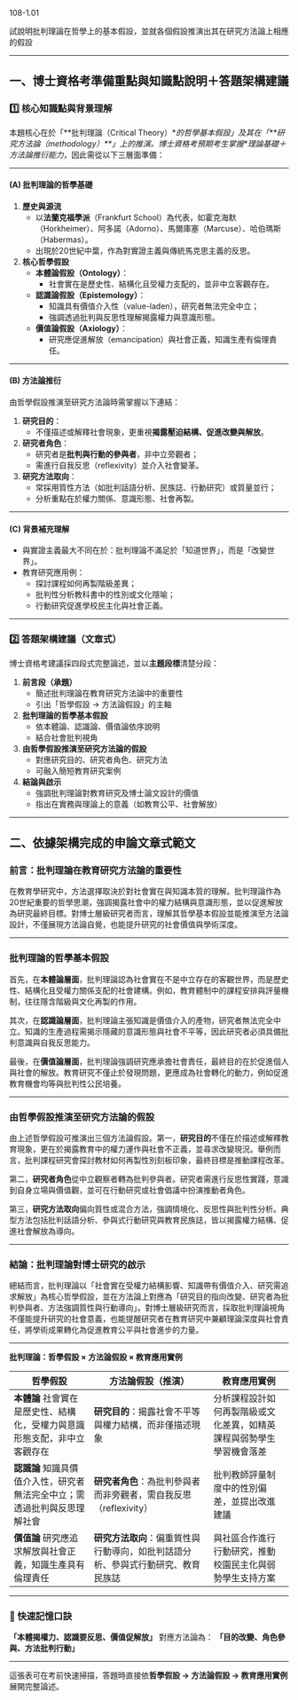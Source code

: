 108-1.01

試說明批判理論在哲學上的基本假設，並就各個假設推演出其在研究方法論上相應的假設

------------------------------

## **一、博士資格考準備重點與知識點說明＋答題架構建議**

### 1️⃣ 核心知識點與背景理解

本題核心在於「**批判理論（Critical Theory）\**的哲學基本假設」及其在「\*\*研究方法論（methodology）\*\*」上的推演。博士資格考預期考生掌握\**理論基礎＋方法論推衍能力**，因此需從以下三層面準備：

------

#### **(A) 批判理論的哲學基礎**

1. **歷史與源流**
   - 以**法蘭克福學派**（Frankfurt School）為代表，如霍克海默（Horkheimer）、阿多諾（Adorno）、馬爾庫塞（Marcuse）、哈伯瑪斯（Habermas）。
   - 出現於20世紀中葉，作為對實證主義與傳統馬克思主義的反思。
2. **核心哲學假設**
   - **本體論假設（Ontology）**：
     - 社會實在是歷史性、結構化且受權力支配的，並非中立客觀存在。
   - **認識論假設（Epistemology）**：
     - 知識具有價值介入性（value-laden），研究者無法完全中立；
     - 強調透過批判與反思性理解揭露權力與意識形態。
   - **價值論假設（Axiology）**：
     - 研究應促進解放（emancipation）與社會正義，知識生產有倫理責任。

------

#### **(B) 方法論推衍**

由哲學假設推演至研究方法論時需掌握以下連結：

1. **研究目的**：
   - 不僅描述或解釋社會現象，更重視**揭露壓迫結構、促進改變與解放**。
2. **研究者角色**：
   - 研究者是**批判與行動的參與者**，非中立旁觀者；
   - 需進行自我反思（reflexivity）並介入社會變革。
3. **研究方法取向**：
   - 常採用質性方法（如批判話語分析、民族誌、行動研究）或質量並行；
   - 分析重點在於權力關係、意識形態、社會再製。

------

#### **(C) 背景補充理解**

- 與實證主義最大不同在於：批判理論不滿足於「知道世界」，而是「改變世界」。
- 教育研究應用例：
  - 探討課程如何再製階級差異；
  - 批判性分析教科書中的性別或文化隱喻；
  - 行動研究促進學校民主化與社會正義。

------

### 2️⃣ 答題架構建議（文章式）

博士資格考建議採四段式完整論述，並以**主題段標**清楚分段：

1. **前言段（承題）**
   - 簡述批判理論在教育研究方法論中的重要性
   - 引出「哲學假設 → 方法論假設」的主軸
2. **批判理論的哲學基本假設**
   - 依本體論、認識論、價值論依序說明
   - 結合社會批判視角
3. **由哲學假設推演至研究方法論的假設**
   - 對應研究目的、研究者角色、研究方法
   - 可融入簡短教育研究案例
4. **結論與啟示**
   - 強調批判理論對教育研究及博士論文設計的價值
   - 指出在實務與理論上的意義（如教育公平、社會解放）

------

## **二、依據架構完成的申論文章式範文**

### **前言：批判理論在教育研究方法論的重要性**

在教育學研究中，方法選擇取決於對社會實在與知識本質的理解。批判理論作為20世紀重要的哲學思潮，強調揭露社會中的權力結構與意識形態，並以促進解放為研究最終目標。對博士層級研究者而言，理解其哲學基本假設並能推演至方法論設計，不僅展現方法論自覺，也能提升研究的社會價值與學術深度。

------

### **批判理論的哲學基本假設**

首先，在**本體論層面**，批判理論認為社會實在不是中立存在的客觀世界，而是歷史性、結構化且受權力關係支配的社會建構。例如，教育體制中的課程安排與評量機制，往往隱含階級與文化再製的作用。

其次，在**認識論層面**，批判理論主張知識是價值介入的產物，研究者無法完全中立。知識的生產過程需揭示隱藏的意識形態與社會不平等，因此研究者必須具備批判意識與自我反思能力。

最後，在**價值論層面**，批判理論強調研究應承擔社會責任，最終目的在於促進個人與社會的解放。教育研究不僅止於發現問題，更應成為社會轉化的動力，例如促進教育機會均等與批判性公民培養。

------

### **由哲學假設推演至研究方法論的假設**

由上述哲學假設可推演出三個方法論假設。第一，**研究目的**不僅在於描述或解釋教育現象，更在於揭露教育中的權力運作與社會不正義，並尋求改變現況。舉例而言，批判課程研究會探討教材如何再製性別刻板印象，最終目標是推動課程改革。

第二，**研究者角色**從中立觀察者轉為批判參與者。研究者需進行反思性實踐，意識到自身立場與價值觀，並可在行動研究或社會倡議中扮演推動者角色。

第三，**研究方法取向**偏向質性或混合方法，強調情境化、反思性與批判性分析。典型方法包括批判話語分析、參與式行動研究與教育民族誌，皆以揭露權力結構、促進社會解放為導向。

------

### **結論：批判理論對博士研究的啟示**

總結而言，批判理論以「社會實在受權力結構影響、知識帶有價值介入、研究需追求解放」為核心哲學假設，並在方法論上對應為「研究目的指向改變、研究者為批判參與者、方法強調質性與行動導向」。對博士層級研究而言，採取批判理論視角不僅能提升研究的社會意義，也能提醒研究者在教育研究中兼顧理論深度與社會責任，將學術成果轉化為促進教育公平與社會進步的力量。

-------------------------

**批判理論：哲學假設 × 方法論假設 × 教育應用實例**

| **哲學假設**                                                 | **方法論假設（推演）**                                       | **教育應用實例**                                             |
| ------------------------------------------------------------ | ------------------------------------------------------------ | ------------------------------------------------------------ |
| **本體論** 社會實在是歷史性、結構化，受權力與意識形態支配，非中立客觀存在 | **研究目的**：揭露社會不平等與權力結構，而非僅描述現象       | 分析課程設計如何再製階級或文化差異，如精英課程與弱勢學生學習機會落差 |
| **認識論** 知識具價值介入性，研究者無法完全中立；需透過批判與反思理解社會 | **研究者角色**：為批判參與者而非旁觀者，需自我反思（reflexivity） | 批判教師評量制度中的性別偏差，並提出改進建議                 |
| **價值論** 研究應追求解放與社會正義，知識生產具有倫理責任    | **研究方法取向**：偏重質性與行動導向，如批判話語分析、參與式行動研究、教育民族誌 | 與社區合作進行行動研究，推動校園民主化與弱勢學生支持方案     |



------

### 🧠 快速記憶口訣

**「本體揭權力、認識要反思、價值促解放」**
 對應方法論為：
 **「目的改變、角色參與、方法批判行動」**

------

這張表可在考前快速掃描，答題時直接依**哲學假設 → 方法論假設 → 教育應用實例**展開完整論述。
